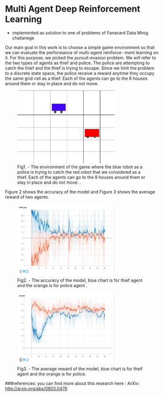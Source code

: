 # Multi Agent Deep Reinforcement Learning
 - implemented as solution to one of problems of Fanavard Data Minig challanege 
 
Our main goal in this work is to choose a simple game environment so that we can evaluate the performance of multi-agent reinforce- ment learning on it.
For this purpose, we picked the pursuit-evasion problem. We will refer to the two types of agents as thief and police. The police are attempting to catch the thief and the thief is trying to escape.
Since we limit the problem to a discrete state space, the police receive a reward anytime they occupy the same grid cell as a thief. Each of the agents can go to the 8 houses around them or stay in place and do not move.
<figure>
  <img src="graphs/First_Graph.png" alt="" width="320" height="240">
  <figcaption>Fig1. - The environment of the game where the blue robot as a police is trying to catch the red robot that we considered as a thief. Each of the agents can go to the 8 houses around them or stay in place and do not move.
.</figcaption>
</figure>


Figure 2 shows the accuracy of the model and Figure 3 shows the average reward of two agents.


<figure>
  <img src="graphs/Second_Graph.png" alt="" width="320" height="240">
  <figcaption>Fig2. - The accuracy of the model, blue chart is for thief agent and the orange is for police agent .</figcaption>
</figure>


<figure>
  <img src="graphs/Third_Graph.png" alt="" width="320" height="240">
  <figcaption>Fig3. - The average reward of the model, blue chart is for theif agent and the orange is for police.</figcaption>
</figure>


###references:
you can find more about this research here :
ArXiv: http://arxiv.org/abs/0803.0476
